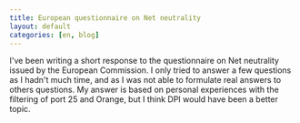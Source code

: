 ```yaml
---
title: European questionnaire on Net neutrality
layout: default
categories: [en, blog]
---
```


I've been writing a short response to the
questionnaire on Net neutrality issued by
the European Commission. I only tried to
answer a few questions as I hadn't much
time, and as I was not able to formulate
real answers to others questions. My answer
is based on personal experiences with the filtering
of port 25 and Orange, but I think DPI would
have been a better topic.
